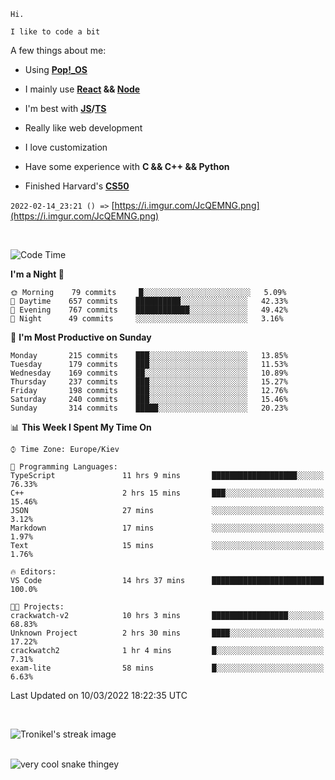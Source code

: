 ```
Hi.

I like to code a bit
```

A few things about me:

-   Using **[Pop!\_OS](https://pop.system76.com/)**

-   I mainly use **[React](https://reactjs.org/) && [Node](https://nodejs.org/en/)**

-   I'm best with **[JS](https://www.javascript.com/)/[TS](https://www.typescriptlang.org/)**

-   Really like web development

-   I love customization

-   Have some experience with **C && C++ && Python**

-   Finished Harvard's **[CS50](https://cs50.harvard.edu)**

`2022-02-14_23:21 () =>` [https://i.imgur.com/JcQEMNG.png](https://i.imgur.com/JcQEMNG.png)

<br>

<!--START_SECTION:waka-->
![Code Time](http://img.shields.io/badge/Code%20Time-417%20hrs%205%20mins-blue)

**I'm a Night 🦉** 

```text
🌞 Morning    79 commits     █░░░░░░░░░░░░░░░░░░░░░░░░   5.09% 
🌆 Daytime    657 commits    ██████████░░░░░░░░░░░░░░░   42.33% 
🌃 Evening    767 commits    ████████████░░░░░░░░░░░░░   49.42% 
🌙 Night      49 commits     ░░░░░░░░░░░░░░░░░░░░░░░░░   3.16%

```
📅 **I'm Most Productive on Sunday** 

```text
Monday       215 commits    ███░░░░░░░░░░░░░░░░░░░░░░   13.85% 
Tuesday      179 commits    ███░░░░░░░░░░░░░░░░░░░░░░   11.53% 
Wednesday    169 commits    ██░░░░░░░░░░░░░░░░░░░░░░░   10.89% 
Thursday     237 commits    ███░░░░░░░░░░░░░░░░░░░░░░   15.27% 
Friday       198 commits    ███░░░░░░░░░░░░░░░░░░░░░░   12.76% 
Saturday     240 commits    ███░░░░░░░░░░░░░░░░░░░░░░   15.46% 
Sunday       314 commits    █████░░░░░░░░░░░░░░░░░░░░   20.23%

```


📊 **This Week I Spent My Time On** 

```text
⌚︎ Time Zone: Europe/Kiev

💬 Programming Languages: 
TypeScript               11 hrs 9 mins       ███████████████████░░░░░░   76.33% 
C++                      2 hrs 15 mins       ███░░░░░░░░░░░░░░░░░░░░░░   15.46% 
JSON                     27 mins             ░░░░░░░░░░░░░░░░░░░░░░░░░   3.12% 
Markdown                 17 mins             ░░░░░░░░░░░░░░░░░░░░░░░░░   1.97% 
Text                     15 mins             ░░░░░░░░░░░░░░░░░░░░░░░░░   1.76%

🔥 Editors: 
VS Code                  14 hrs 37 mins      █████████████████████████   100.0%

🐱‍💻 Projects: 
crackwatch-v2            10 hrs 3 mins       █████████████████░░░░░░░░   68.83% 
Unknown Project          2 hrs 30 mins       ████░░░░░░░░░░░░░░░░░░░░░   17.22% 
crackwatch2              1 hr 4 mins         █░░░░░░░░░░░░░░░░░░░░░░░░   7.31% 
exam-lite                58 mins             █░░░░░░░░░░░░░░░░░░░░░░░░   6.63%

```


 Last Updated on 10/03/2022 18:22:35 UTC
<!--END_SECTION:waka-->

<br>

<p><img align="center" src="https://github-readme-streak-stats.herokuapp.com/?user=Trunkelis&theme=dark" alt="Tronikel's streak image" /></p>

<br>

<img title="" src="https://raw.githubusercontent.com/Trunkelis/Trunkelis/output/github-contribution-grid-snake.svg" alt="very cool snake thingey" data-align="left">
